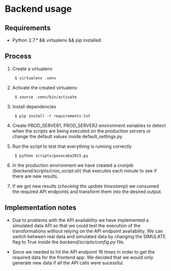 Backend usage
=============

## Requirements
* Python 2.7.\* && virtualenv && pip installed 

## Process
1. Create a virtualenv

        $ virtualenv .venv

2. Activate the created virtualenv

        $ source .venv/bin/activate

3. Install dependencies

        $ pip install -r requirements.txt

4. Create PROD_SERVER1, PROD_SERVER2 environment variables to detect when the scripts are being executed on the production servers or change the default values inside default_settings.py

5. Run the script to test that everything is running correctly

        $ python scripts/pasocaba2015.py 

6. In the production environment we have created a cronjob (_backend/scripts/cron_script.sh_) that executes each minute to see if there are new results.

7. If we got new results (_checking the update timestamp_) we consumed the required API endpoints and transform them into the desired output. 

## Implementation notes

* Due to problems with the API availability we have implemented a simulated data API so that we could test the execution of the transformations without relying on the API endpoint availability. We can switch between real data and simulated data by changing the SIMULATE flag to True inside the _backend/scripts/config.py_ file.

* Since we needed to hit the API endpoint 16 times in order to get the required data for the frontend app. We decided that we would only generate new data if all the API calls were sucessful.




